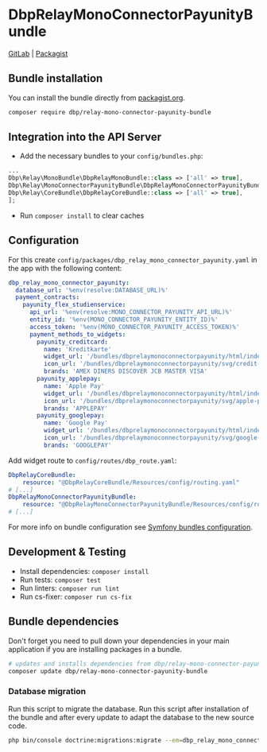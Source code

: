 # DbpRelayMonoConnectorPayunityBundle

[GitLab](https://gitlab.tugraz.at/dbp/relay/dbp-relay-mono-connector-payunity-bundle) |
[Packagist](https://packagist.org/packages/dbp/relay-mono-connector-payunity-bundle)

## Bundle installation

You can install the bundle directly from [packagist.org](https://packagist.org/packages/dbp/relay-mono-connector-payunity-bundle).

```bash
composer require dbp/relay-mono-connector-payunity-bundle
```
## Integration into the API Server

* Add the necessary bundles to your `config/bundles.php`:

```php
...
Dbp\Relay\MonoBundle\DbpRelayMonoBundle::class => ['all' => true],
Dbp\Relay\MonoConnectorPayunityBundle\DbpRelayMonoConnectorPayunityBundle::class => ['all' => true],
Dbp\Relay\CoreBundle\DbpRelayCoreBundle::class => ['all' => true],
];
```

* Run `composer install` to clear caches

## Configuration

For this create `config/packages/dbp_relay_mono_connector_payunity.yaml` in the app with the following
content:

```yaml
dbp_relay_mono_connector_payunity:
  database_url: '%env(resolve:DATABASE_URL)%'
  payment_contracts:
    payunity_flex_studienservice:
      api_url: '%env(resolve:MONO_CONNECTOR_PAYUNITY_API_URL)%'
      entity_id: '%env(MONO_CONNECTOR_PAYUNITY_ENTITY_ID)%'
      access_token: '%env(MONO_CONNECTOR_PAYUNITY_ACCESS_TOKEN)%'
      payment_methods_to_widgets:
        payunity_creditcard:
          name: 'Kreditkarte'
          widget_url: '/bundles/dbprelaymonoconnectorpayunity/html/index.html?brands={brands}&scriptSrc={scriptSrc}'
          icon_url: '/bundles/dbprelaymonoconnectorpayunity/svg/credit-cards.svg'
          brands: 'AMEX DINERS DISCOVER JCB MASTER VISA'
        payunity_applepay:
          name: 'Apple Pay'
          widget_url: '/bundles/dbprelaymonoconnectorpayunity/html/index.html?brands={brands}&scriptSrc={scriptSrc}'
          icon_url: '/bundles/dbprelaymonoconnectorpayunity/svg/apple-pay.svg'
          brands: 'APPLEPAY'
        payunity_googlepay:
          name: 'Google Pay'
          widget_url: '/bundles/dbprelaymonoconnectorpayunity/html/index.html?brands={brands}&scriptSrc={scriptSrc}'
          icon_url: '/bundles/dbprelaymonoconnectorpayunity/svg/google-pay.svg'
          brands: 'GOOGLEPAY'
```

Add widget route to `config/routes/dbp_route.yaml`:

```yaml
DbpRelayCoreBundle:
    resource: "@DbpRelayCoreBundle/Resources/config/routing.yaml"
# [...]
DbpRelayMonoConnectorPayunityBundle:
    resource: "@DbpRelayMonoConnectorPayunityBundle/Resources/config/routing.yaml"
# [...]
```

For more info on bundle configuration see [Symfony bundles configuration](https://symfony.com/doc/current/bundles/configuration.html).

## Development & Testing

* Install dependencies: `composer install`
* Run tests: `composer test`
* Run linters: `composer run lint`
* Run cs-fixer: `composer run cs-fix`

## Bundle dependencies

Don't forget you need to pull down your dependencies in your main application if you are installing packages in a bundle.

```bash
# updates and installs dependencies from dbp/relay-mono-connector-payunity-bundle
composer update dbp/relay-mono-connector-payunity-bundle
```

### Database migration

Run this script to migrate the database. Run this script after installation of the bundle and
after every update to adapt the database to the new source code.

```bash
php bin/console doctrine:migrations:migrate --em=dbp_relay_mono_connector_payunity_bundle
```
